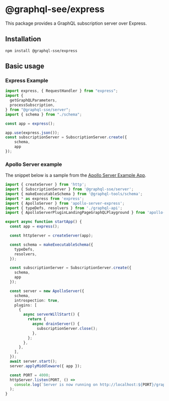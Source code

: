 # @graphql-see/express

This package provides a GraphQL subscription server over Express.

## Installation

```shell
npm install @graphql-sse/express
```

## Basic usage


### Express Example

```typescript
import express, { RequestHandler } from "express";
import {
  getGraphQLParameters,
  processSubscription,
} from "@graphql-sse/server";
import { schema } from "./schema";

const app = express();

app.use(express.json());
const subscriptionServer = SubscriptionServer.create({
    schema,
    app   
});

```

### Apollo Server example

The snippet below is a sample from the [Apollo Server Example App](https://github.com/faboulaws/graphql-sse/tree/main/apps/apollo-server-example).


```typescript
import { createServer } from 'http';
import { SubscriptionServer } from '@graphql-sse/server';
import { makeExecutableSchema } from '@graphql-tools/schema';
import * as express from 'express';
import { ApolloServer } from 'apollo-server-express';
import { typeDefs, resolvers } from './graphql-api';
import { ApolloServerPluginLandingPageGraphQLPlayground } from 'apollo-server-core';

export async function startApp() {
  const app = express();

  const httpServer = createServer(app);

  const schema = makeExecutableSchema({
    typeDefs,
    resolvers,
  });

  const subscriptionServer = SubscriptionServer.create({
    schema,
    app   
  });

  const server = new ApolloServer({
    schema,
    introspection: true,
    plugins: [
      {
        async serverWillStart() {
          return {
            async drainServer() {
              subscriptionServer.close();
            },
          };
        },
      },
    ],
  });
  await server.start();
  server.applyMiddleware({ app });

  const PORT = 4000;
  httpServer.listen(PORT, () =>
    console.log(`Server is now running on http://localhost:${PORT}/graphql`)
  );
}

```
